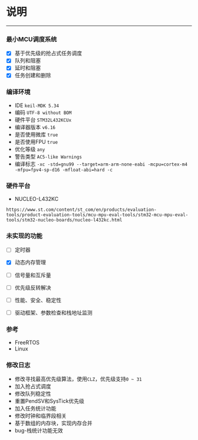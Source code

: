 # 说明

---

###  最小MCU调度系统

- [x]  基于优先级的抢占式任务调度
- [x]  队列和阻塞
- [x]  延时和阻塞
- [x]  任务创建和删除

### 编译环境

* IDE ` keil-MDK 5.34 `
* 编码 ` UTF-8 without BOM `
* 硬件平台 ` STM32L432KCUx `
* 编译器版本 ` v6.16 `
* 是否使用微库 ` true `
* 是否使用FPU ` true `
* 优化等级 ` any `
* 警告类型  ` AC5-like Warnings `
* 编译标志 ` -xc -std=gnu99 --target=arm-arm-none-eabi -mcpu=cortex-m4 -mfpu=fpv4-sp-d16 -mfloat-abi=hard -c `

### 硬件平台

* NUCLEO-L432KC

`https://www.st.com/content/st_com/en/products/evaluation-tools/product-evaluation-tools/mcu-mpu-eval-tools/stm32-mcu-mpu-eval-tools/stm32-nucleo-boards/nucleo-l432kc.html`




### 未实现的功能

- [ ]  定时器
- [x]  动态内存管理
- [ ]  信号量和互斥量
- [ ]  优先级反转解决
- [ ]  性能、安全、稳定性
- [ ]  驱动框架、参数检查和栈地址监测


### 参考

* FreeRTOS
* Linux


### 修改日志
* 修改寻找最高优先级算法，使用`CLZ`，优先级支持`0 ~ 31`
* 加入抢占式调度
* 修改队列稳定性
* 重置PendSV和SysTick优先级
* 加入任务统计功能
* 修改时钟和临界段相关
* 基于数组的内存块，实现内存合并
* bug-栈统计功能无效